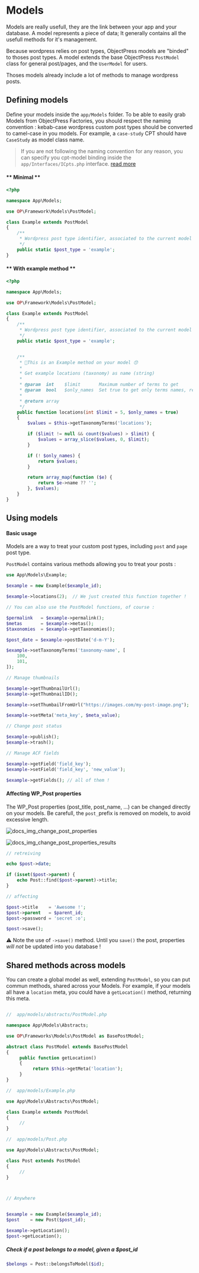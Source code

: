 # Models

Models are really usefull, they are the link between your app and your database. A model represents a piece of data; It generally contains all the usefull methods for it's management.  

Because wordpress relies on post types, ObjectPress models are "binded" to thoses post types. A model extends the base ObjectPress `PostModel` class for general post/pages, and the `UserModel` for users.

Thoses models already include a lot of methods to manage wordpress posts.


## Defining models

Define your models inside the `app/Models` folder. To be able to easily grab Models from ObjectPress Factories, you should respect the naming convention : kebab-case wordpress custom post types should be converted to camel-case in you models. For example, a `case-study` CPT should have `CaseStudy` as model class name.

> If you are not following the naming convention for any reason, you can specify you cpt-model binding inside the `app/Interfaces/ICpts.php` interface. [read more](README.md)

<!-- tabs:start -->

#### ** Minimal **

```php
<?php

namespace App\Models;

use OP\Framework\Models\PostModel;

class Example extends PostModel
{
    /**
     * Wordpress post type identifier, associated to the current model
     */
    public static $post_type = 'example';
}
```

#### ** With example method **

```php
<?php

namespace App\Models;

use OP\Framework\Models\PostModel;

class Example extends PostModel
{
    /**
     * Wordpress post type identifier, associated to the current model
     */
    public static $post_type = 'example';


    /**
     * 🤟This is an Example method on your model 😙
     * 
     * Get example locations (taxonomy) as name (string)
     *
     * @param  int    $limit       Maximum number of terms to get
     * @param  bool   $only_names  Set true to get only terms names, returns full term oject otherwise
     * 
     * @return array
     */
    public function locations(int $limit = 5, $only_names = true)
    {
        $values = $this->getTaxonomyTerms('locations');

        if ($limit != null && count($values) > $limit) {
            $values = array_slice($values, 0, $limit);
        }

        if (! $only_names) {
            return $values;
        }

        return array_map(function ($e) {
            return $e->name ?? '';
        }, $values);
    }
}
```

<!-- tabs:end -->



## Using models

#### Basic usage

Models are a way to treat your custom post types, including `post` and `page` post type.

`PostModel` contains various methods allowing you to treat your posts :

```php
use App\Models\Example;

$example = new Example($example_id);

$example->locations(2);  // We just created this function together !

// You can also use the PostModel functions, of course :

$permalink   = $example->permalink();
$metas       = $example->metas();
$taxonomies  = $example->getTaxonomies();

$post_date = $example->postDate('d-m-Y');

$example->setTaxonomyTerms('taxonomy-name', [
	100,
	101,
]);

// Manage thumbnails 

$example->getThumbnailUrl();
$example->getThumbnailID();

$example->setThumbailFromUrl("https://images.com/my-post-image.png");

$example->setMeta('meta_key', $meta_value);

// Change post status 

$example->publish();
$example->trash();

// Manage ACF fields

$example->getField('field_key');
$example->setField('field_key', 'new_value');

$example->getFields(); // all of them !
```

#### Affecting WP_Post properties

The WP_Post properties (post_title, post_name, ...) can be changed directly on your models. Be carefull, the `post_`prefix is removed on models, to avoid excessive length.


![docs_img_change_post_properties](uploads/a233084caf1e121ca25f3a4ac4191d5b/docs_img_change_post_properties.png)

![docs_img_change_post_properties_results](uploads/037b89ffc45db24dcb250b54d92b2f8e/docs_img_change_post_properties_results.png)


```php
// retreiving

echo $post->date;

if (isset($post->parent) {
    echo Post::find($post->parent)->title;
}

// affecting

$post->title    = 'Awesome !';
$post->parent   = $parent_id;
$post->password = 'secret :o';

$post->save();
```

⚠️ Note the use of `->save()` method. Until you `save()` the post, properties *will not* be updated into you database !  


## Shared methods across models

You can create a global model as well, extending `PostModel`, so you can put commun methods, shared across your Models. For example, if your models all have a `location` meta, you could have a `getLocation()` method, returning this meta.  

```php

//  app/models/abstracts/PostModel.php

namespace App\Models\Abstracts;

use OP\Frameworks\Models\PostModel as BasePostModel;

abstract class PostModel extends BasePostModel
{
     public function getLocation()
     {
          return $this->getMeta('location');
     }
}

//  app/models/Example.php

use App\Models\Abstracts\PostModel;

class Example extends PostModel
{
     //
}

//  app/models/Post.php

use App\Models\Abstracts\PostModel;

class Post extends PostModel
{
     //
}



// Anywhere


$example = new Example($example_id);
$post    = new Post($post_id);

$example->getLocation();
$post->getLocation();
```


##### Check if a post belongs to a model, given a $post_id

```php
$belongs = Post::belongsToModel($id);
```